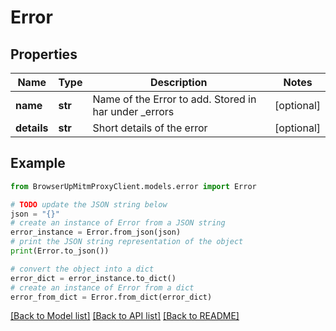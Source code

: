 # Error


## Properties

Name | Type | Description | Notes
------------ | ------------- | ------------- | -------------
**name** | **str** | Name of the Error to add. Stored in har under _errors | [optional] 
**details** | **str** | Short details of the error | [optional] 

## Example

```python
from BrowserUpMitmProxyClient.models.error import Error

# TODO update the JSON string below
json = "{}"
# create an instance of Error from a JSON string
error_instance = Error.from_json(json)
# print the JSON string representation of the object
print(Error.to_json())

# convert the object into a dict
error_dict = error_instance.to_dict()
# create an instance of Error from a dict
error_from_dict = Error.from_dict(error_dict)
```
[[Back to Model list]](../README.md#documentation-for-models) [[Back to API list]](../README.md#documentation-for-api-endpoints) [[Back to README]](../README.md)


